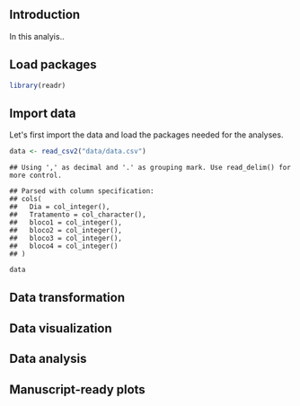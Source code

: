 
## Introduction

In this analyis..


## Load packages


```r
library(readr)
```


## Import data

Let's first import the data and load the packages needed for the analyses.


```r
data <- read_csv2("data/data.csv")
```

```
## Using ',' as decimal and '.' as grouping mark. Use read_delim() for more control.
```

```
## Parsed with column specification:
## cols(
##   Dia = col_integer(),
##   Tratamento = col_character(),
##   bloco1 = col_integer(),
##   bloco2 = col_integer(),
##   bloco3 = col_integer(),
##   bloco4 = col_integer()
## )
```

```r
data
```

<div data-pagedtable="false">
  <script data-pagedtable-source type="application/json">
{"columns":[{"label":["Dia"],"name":[1],"type":["int"],"align":["right"]},{"label":["Tratamento"],"name":[2],"type":["chr"],"align":["left"]},{"label":["bloco1"],"name":[3],"type":["int"],"align":["right"]},{"label":["bloco2"],"name":[4],"type":["int"],"align":["right"]},{"label":["bloco3"],"name":[5],"type":["int"],"align":["right"]},{"label":["bloco4"],"name":[6],"type":["int"],"align":["right"]}],"data":[{"1":"0","2":"Testemunha","3":"0","4":"0","5":"3","6":"0"},{"1":"5","2":"Testemunha","3":"3","4":"3","5":"3","6":"0"},{"1":"8","2":"Testemunha","3":"3","4":"3","5":"3","6":"3"},{"1":"15","2":"Testemunha","3":"5","4":"15","5":"5","6":"10"},{"1":"20","2":"Testemunha","3":"8","4":"20","5":"15","6":"10"},{"1":"26","2":"Testemunha","3":"28","4":"35","5":"23","6":"18"},{"1":"30","2":"Testemunha","3":"50","4":"50","5":"30","6":"43"},{"1":"36","2":"Testemunha","3":"75","4":"80","5":"40","6":"53"},{"1":"40","2":"Testemunha","3":"80","4":"85","5":"60","6":"70"},{"1":"44","2":"Testemunha","3":"93","4":"98","5":"95","6":"95"},{"1":"50","2":"Testemunha","3":"98","4":"100","5":"100","6":"100"},{"1":"0","2":"MM","3":"0","4":"0","5":"5","6":"0"},{"1":"5","2":"MM","3":"3","4":"3","5":"5","6":"3"},{"1":"8","2":"MM","3":"5","4":"5","5":"5","6":"5"},{"1":"15","2":"MM","3":"5","4":"5","5":"5","6":"5"},{"1":"20","2":"MM","3":"5","4":"5","5":"5","6":"5"},{"1":"26","2":"MM","3":"15","4":"5","5":"5","6":"5"},{"1":"30","2":"MM","3":"20","4":"5","5":"5","6":"5"},{"1":"36","2":"MM","3":"20","4":"8","5":"5","6":"5"},{"1":"40","2":"MM","3":"20","4":"10","5":"5","6":"5"},{"1":"44","2":"MM","3":"21","4":"12","5":"13","6":"15"},{"1":"50","2":"MM","3":"23","4":"15","5":"20","6":"20"},{"1":"0","2":"M","3":"1","4":"0","5":"0","6":"0"},{"1":"5","2":"M","3":"1","4":"3","5":"2","6":"3"},{"1":"8","2":"M","3":"3","4":"5","5":"4","6":"4"},{"1":"15","2":"M","3":"5","4":"10","5":"5","6":"8"},{"1":"20","2":"M","3":"6","4":"13","5":"10","6":"8"},{"1":"26","2":"M","3":"21","4":"20","5":"14","6":"11"},{"1":"30","2":"M","3":"35","4":"28","5":"18","6":"24"},{"1":"36","2":"M","3":"48","4":"43","5":"23","6":"26"},{"1":"40","2":"M","3":"50","4":"48","5":"33","6":"38"},{"1":"44","2":"M","3":"57","4":"55","5":"54","6":"55"},{"1":"50","2":"M","3":"61","4":"58","5":"60","6":"60"}],"options":{"columns":{"min":{},"max":[10]},"rows":{"min":[10],"max":[10]},"pages":{}}}
  </script>
</div>

## Data transformation



## Data visualization


## Data analysis


## Manuscript-ready plots





